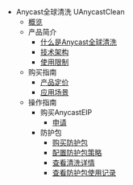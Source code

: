 * Anycast全球清洗 UAnycastClean
    * [概览](security/uanycastclean/overview)
    * 产品简介
        * [什么是Anycast全球清洗](security/uanycastclean/intro/whatisanycasteip) 
        * [技术架构](security/uanycastclean/intro/architecture)
        * [使用限制](security/uanycastclean/intro/limit)
    * 购买指南
        * [产品定价](security/uanycastclean/buy/price) 
        * [应用场景](security/uanycastclean/buy/apply)
    * 操作指南
        * 购买AnycastEIP
            * [申请](security/uanycastclean/guide/anycasteip/allocate)
        * 防护包
            * [购买防护包](security/uanycastclean/guide/uanycastclean/buyanycastclean)
            * [配置防护包策略](security/uanycastclean/guide/uanycastclean/config)
            * [查看清洗详情](security/uanycastclean/guide/uanycastclean/check)
            * [查看防护包使用记录](security/uanycastclean/guide/uanycastclean/used)


   
    
   
   
    
        